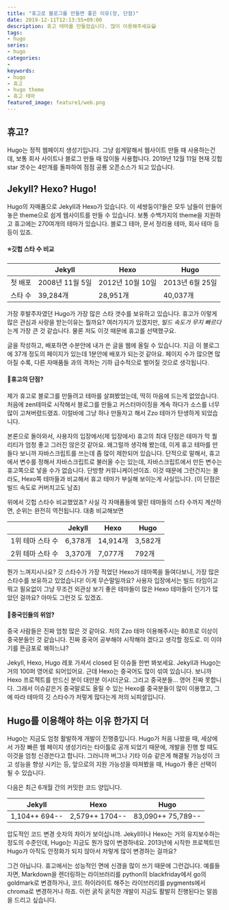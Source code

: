 ```yaml
---
title: "휴고로 블로그를 만들면 좋은 이유(장, 단점)"
date: 2019-12-11T12:13:55+09:00
description: 휴고 테마를 만들었습니다. 많이 이용해주세요😁
tags:
- hugo
series:
- hugo
categories:
-
keywords:
- hugo
- 휴고
- hugo theme
- 휴고 테마
featured_image: feature1/web.png
---
```


## 휴고?

Hugo는 정적 웹페이지 생성기입니다. 그냥 쉽게말해서 웹사이트 만들 때 사용하는건데, 보통 회사 사이트나 블로그 만들 때 많이들 사용합니다. 2019년 12월 11일 현재 깃헙 star 갯수는 4만개를 돌파하여 점점 공룡 오픈소스가 되고 있습니다.

## Jekyll? Hexo? Hugo!

Hugo의 자매품으로 Jekyll과 Hexo가 있습니다. 이 세쌍둥이?들은 모두 남들이 만들어 놓은 theme으로 쉽게 웹사이트를 만들 수 있습니다. 보통 수백가지의 theme을 지원하고 휴고에는 270여개의 테마가 있습니다. 블로그 테마, 문서 정리용 테마, 회사 테마 등등이 있죠.

#### ⭐깃헙 스타 수 비교

|   	|  Jekyll 	|  Hexo 	|  Hugo 	|
|---	|---	|---	|---	|
|  첫 배포 	|   2008년 11월 5일	|  2012년 10월 10일 	|  2013년 6월 25일 	|
|  스타 수	|   39,284개	|  28,951개 	|  40,037개 	|

가장 후발주자였던 Hugo가 가장 많은 스타 갯수를 보유하고 있습니다. 휴고가 이렇게 많은 관심과 사랑을 받는이유는 뭘까요? 여러가지가 있겠지만, *빌드 속도가 무지 빠르다*는게 가장 큰 것 같습니다. 물론 저도 이것 때문에 휴고를 선택했구요. 

글을 작성하고, 배포하면 수분안에 내가 쓴 글을 웹에 올릴 수 있습니다. 지금 이 블로그에 37개 정도의 페이지가 있는데 1분안에 배포가 되는것 같아요. 페이지 수가 많으면 많아질 수록, 다른 자매품들 과의 격차는 기하 급수적으로 벌어질 것으로 생각됩니다.

#### 🤔휴고의 단점?

제가 휴고로 블로그를 만들려고 테마를 살펴봤었는데, 딱히 마음에 드는게 없었습니다. 처음에 zen테마로 시작해서 블로그를 만들고 커스터마이징을 계속 하다가 소스를 너무 많이 고쳐버렸드랬죠. 이럴바에 그냥 하나 만들자고 해서 Zzo 테마가 탄생하게 되었습니다. 

본론으로 돌아와서, 사용자의 입장에서(제 입장에서) 휴고의 최대 단점은 테마가 막 퀄리티가 엄청 좋고 그러진 않은것 같아요. 왜그럴까 생각해 봤는데, 이게 휴고 테마를 만들다 보니까 자바스크립트를 쓰는데 좀 많이 제한되어 있습니다. 단적으로 말해서, 휴고에서 변수를 정해서 자바스크립트로 불러올 수는 있는데, 자바스크립트에서 만든 변수는 휴고쪽으로 넣을 수가 없습니다. 단방향 커뮤니케이션이죠. 이것 때문에 그런건지는 몰라도, Hexo쪽 테마들과 비교해서 휴고 테마가 부실해 보이는게 사실입니다. (이 단점은 빌드 속도로 커버치고도 남죠)

위에서 깃헙 스타수 비교했었죠? 사실 각 자매품들에 딸린 테마들의 스타 수까지 계산하면, 순위는 완전히 역전됩니다. 대충 비교해보면

|   	|  Jekyll 	|  Hexo 	|  Hugo 	|
|---	|---	|---	|---	|
|  1위 테마 스타 수 	|  6,378개 	| 14,914개 	|  3,582개 	|
|  2위 테마 스타 수|  3,370개 	|  7,077개 	|  792개 	|

뭔가 느껴지시나요? 깃 스타수가 가장 적었던 Hexo가 테마쪽을 들여다보니, 가장 많은 스타수를 보유하고 있었습니다! 이게 무슨말일까요? 사용자 입장에서는 빌드 타임이고 뭐고 필요없이 그냥 무조건 외관상 보기 좋은 테마들이 많은 Hexo 테마들이 인기가 많았던 걸까요? 아마도 그런것 도 있겠죠.

#### 🐉중국인들의 위엄?

중국 사람들은 진짜 엄청 많은 것 같아요. 저의 Zzo 테마 이용해주시는 80프로 이상이 중국분들인 것 같습니다. 진짜 중국어 공부해야 시작해야 겠다고 생각할 정도로. 이 이야기를 뜬금포로 왜하느냐? 

Jekyll, Hexo, Hugo 레포 가셔서 closed 된 이슈들 한번 봐보세요. Jekyll과 Hugo는 거의 100퍼 영어로 되어있어요. 근데 Hexo는 중국어도 많이 섞여 있습니다. 보니까 Hexo 프로젝트를 만드신 분이 대만분 이시더군요. 그리고 중국분들... 영어 진짜 못합니다. 그래서 이슈같은거 중국말로도 올릴 수 있는 Hexo를 중국분들이 많이 이용했고, 그에 따라 테마의 깃 스타수가 저렇게 많다는게 저의 뇌피셜입니다.

## Hugo를 이용해야 하는 이유 한가지 더

Hugo는 지금도 엄청 활발하게 개발이 진행중입니다. Hugo가 처음 나왔을 때, 세상에서 가장 빠른 웹 페이지 생성기라는 타이틀로 공개 되었기 때문에, 개발을 진행 할 때도 이것을 엄청 신경쓴다고 합니다. 그러니까 버그나 기타 이슈 같은게 해결될 가능성이 크고 성능을 향상 시키는 등, 앞으로의 지원 가능성을 따져봤을 때, Hugo가 좋은 선택이 될 수 있습니다.

다음은 최근 6개월 간의 커밋한 코드 양입니다.

|  Jekyll 	|  Hexo 	|  Hugo 	|
|---	|---	|---	|
|  1,104++ 694--	|   2,579++ 1704--	|  83,090++ 75,789-- 	|

압도적인 코드 변경 숫자의 차이가 보이십니까. Jekyll이나 Hexo는 거의 유지보수하는 정도의 수준인데, Hugo는 지금도 뭔가 많이 변경하네요. 2013년에 시작한 프로젝트인 Hugo가 아직도 안정화가 되지 않아서 저렇게 많이 변경하는 걸까요?

그건 아닙니다. 휴고에서는 성능적인 면에 신경을 많이 쓰기 때문에 그런겁니다. 예를들자면, Markdown을 렌더링하는 라이브러리를 python의 blackfriday에서 go의 goldmark로 변경하거나, 코드 하이라이트 해주는 라이브러리를 pygments에서 chroma로 변경하거나 하죠. 이런 굵직 굵직한 개발이 지금도 활발히 진행된다는 말씀을 드리고 싶습니다.